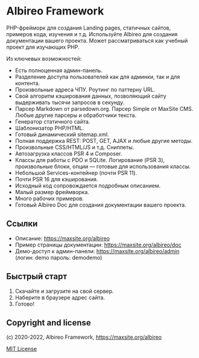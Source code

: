 # Albireo Framework

PHP-фрейморк для создания Landing pages, статичных сайтов, примеров кода, изучения и т.д. Используйте Albireo для создания документации вашего проекта. Может рассматриваться как учебный проект для изучающих PHP.

Из ключевых возможностей:

* Есть полноценная админ-панель.
* Разделение доступа пользователей как для админки, так и для контента.
* Произвольные адреса ЧПУ. Роутинг по паттерну URL.
* Свой алгоритм кэширования данных, позволяющий сайту выдерживать тысячи запросов в секунду.
* Парсер Markdown от parsedown.org. Парсер Simple от MaxSite CMS. Любые другие парсеры и обработчики текста.
* Генератор статичного сайта.
* Шаблонизатор PHP/HTML.
* Готовый динамический sitemap.xml.
* Полная поддержка REST: POST, GET, AJAX и любые другие методы.
* Произвольные CSS/HTML/JS и т.д. Сниппеты.
* Автозагрузка классов PSR 4 и Composer.
* Классы для работы с PDO и SQLite. Логирование (PSR 3), произвольные блоки, опции — готовые для использования классы.
* Небольшой Services-контейнер (почти PSR 11).
* Почти PSR 16 для кэширования.
* Исходный код сопровождается подробным описанием.
* Малый размер фреймворка.
* Много рабочих примеров.
* Готовый Albireo Doc для создания документации вашего проекта.

## Ссылки

* Описание: https://maxsite.org/albireo
* Пример страницы документации: https://maxsite.org/albireo/doc
* Демо-доступ к админ-панели: https://maxsite.org/albireo/admin (логин: demo пароль: demodemo)

## Быстрый старт

1. Скачайте и загрузите на свой сервер.
2. Наберите в браузере адрес сайта.
3. Готово!

## Copyright and license

(c) 2020-2022, Albireo Framework, https://maxsite.org/albireo

[MIT License](https://github.com/maxsite/albireo/blob/master/license)
